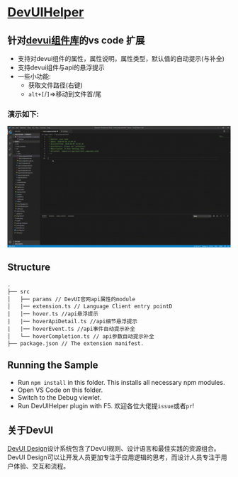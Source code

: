<!--
 * @Author: your name
 * @Date: 2020-03-27 19:34:32
 * @LastEditTime: 2020-04-08 17:16:46
 * @LastEditors: your name
 * @Description: In User Settings Edit
 * @FilePath: \DevUIHelper\README.md
 -->
# [DevUIHelper](https://github.com/istarwyh/DevUIHelper)
## 针对[devui组件库](https://devui.design/components/get-start)的vs code 扩展
- 支持对devui组件的属性，属性说明，属性类型，默认值的自动提示(与补全)
- 支持devui组件与api的悬浮提示
- 一些小功能:
    - 获取文件路径(右键)
    - `alt+[`/`]`=>移动到文件首/尾

### 演示如下:
![DevUIHelper演示](./demo.gif)

## Structure

```
.
├── src
│   ├── params // DevUI官网api属性的module
│   |── extension.ts // Language Client entry pointD
|   |── hover.ts //api悬浮提示
|   |── hoverApiDetail.ts //api细节悬浮提示
|   |── hoverEvent.ts //api事件自动提示补全
│   └── hoverCompletion.ts // api参数自动提示补全
├── package.json // The extension manifest.

```

## Running the Sample

- Run `npm install` in this folder. This installs all necessary npm modules.
- Open VS Code on this folder.
- Switch to the Debug viewlet.
- Run DevUIHelper plugin with F5. 
欢迎各位大佬提`issue`或者`pr`!

## 关于DevUI

[DevUI Design](https://devui.design/home)设计系统包含了DevUI规则、设计语言和最佳实践的资源组合。DevUI Design可以让开发人员更加专注于应用逻辑的思考，而设计人员专注于用户体验、交互和流程。